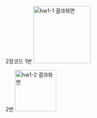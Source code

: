 2장코드 
1번
<img width="153" alt="hw1-1 결과화면" src="https://user-images.githubusercontent.com/58322511/93014820-54633c80-f5ef-11ea-83cd-94bd109b665c.png">

2번
<img width="110" alt="hw1-2 결과화면" src="https://user-images.githubusercontent.com/58322511/93016651-d0fd1780-f5fd-11ea-85e1-99459864d78e.png">
